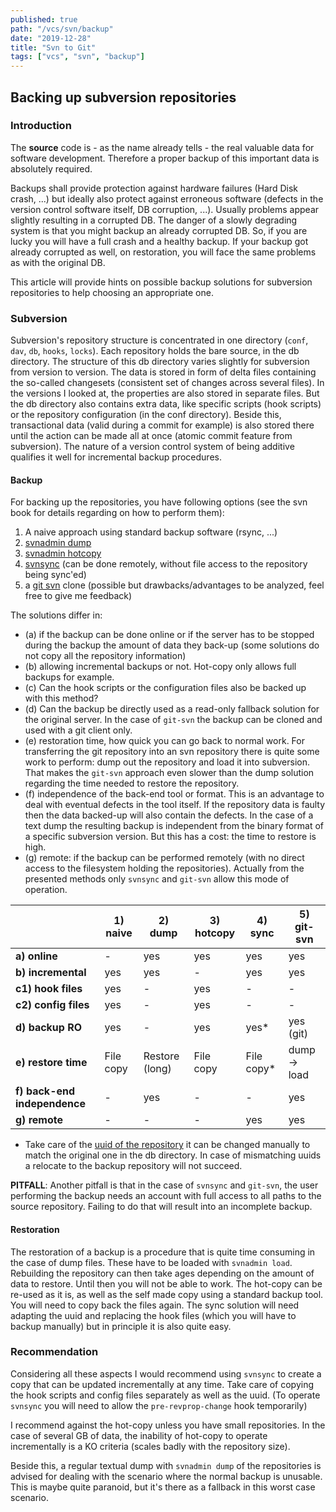 ```yaml
---
published: true
path: "/vcs/svn/backup"
date: "2019-12-28"
title: "Svn to Git"
tags: ["vcs", "svn", "backup"]
---
```


## Backing up subversion repositories

### Introduction

The **source** code is - as the name already tells - the real valuable data for software development. Therefore a proper backup of this important data is absolutely required.

Backups shall provide protection against hardware failures (Hard Disk crash, ...) but ideally also protect against erroneous software (defects in the version control software itself, DB corruption, ...). Usually problems appear slightly resulting in a corrupted DB. The danger of a slowly degrading system is that you might backup an already corrupted DB. So, if you are lucky you will have a full crash and a healthy backup. If your backup got already corrupted as well, on restoration, you will face the same problems as with the original DB.

This article will provide hints on possible backup solutions for subversion repositories to help choosing an appropriate one.

### Subversion

Subversion's repository structure is concentrated in one directory (`conf`, `dav`, `db`, `hooks`, `locks`). Each repository holds the bare source, in the db directory. The structure of this db directory varies slightly for subversion from version to version. The data is stored in form of delta files containing the so-called changesets (consistent set of changes across several files). In the versions I looked at, the properties are also stored in separate files. But the db directory also contains extra data, like specific scripts (hook scripts) or the repository configuration (in the conf directory). Beside this, transactional data (valid during a commit for example) is also stored there until the action can be made all at once (atomic commit feature from subversion). The nature of a version control system of being additive qualifies it well for incremental backup procedures.

#### Backup

For backing up the repositories, you have following options (see the svn book for details regarding on how to perform them):

1. A naive approach using standard backup software (rsync, ...)
2. [svnadmin dump](http://svnbook.red-bean.com/nightly/en/svn.ref.svnadmin.c.dump.html)
3. [svnadmin hotcopy](http://svnbook.red-bean.com/nightly/en/svn.ref.svnadmin.c.hotcopy.html)
4. [svnsync](http://svnbook.red-bean.com/nightly/en/svn.ref.svnsync.html) (can be done remotely, without file access to the repository being sync'ed)
5. a [git svn](http://www.kernel.org/pub/software/scm/git/docs/git-svn.html) clone (possible but drawbacks/advantages to be analyzed, feel free to give me feedback)

The solutions differ in:

* (a) if the backup can be done online or if the server has to be stopped during the backup the amount of data they back-up (some solutions do not copy all the repository information)
* (b) allowing incremental backups or not. Hot-copy only allows full backups for example.
* (c) Can the hook scripts or the configuration files also be backed up with this method?
* (d) Can the backup be directly used as a read-only fallback solution for the original server. In the case of `git-svn` the backup can be cloned and used with a git client only.
* (e) restoration time, how quick you can go back to normal work. For transferring the git repository into an svn repository there is quite some work to perform: dump out the repository and load it into subversion. That makes the `git-svn` approach even slower than the dump solution regarding the time needed to restore the repository.
* (f) independence of the back-end tool or format. This is an advantage to deal with eventual defects in the tool itself. If the repository data is faulty then the data backed-up will also contain the defects. In the case of a text dump the resulting backup is independent from the binary format of a specific subversion version. But this has a cost: the time to restore is high.
* (g) remote: if the backup can be performed remotely (with no direct access to the filesystem holding the repositories). Actually from the presented methods only `svnsync` and `git-svn` allow this mode of operation.

|                             | **1) naive** | **2) dump**    | **3) hotcopy** | **4) sync** | **5) git-svn** |
| --                           | ------------ | -----------    | -------------- | ----------- | -------------- |
| **a) online**                | -            | yes            | yes            | yes         | yes            |
| **b) incremental**           | yes          | yes            | -              | yes         | yes            |
| **c1) hook files**           | yes          | -              | yes            | -           | -              |
| **c2) config files**         | yes          | -              | yes            | -           | -              |
| **d) backup RO**             | yes          | -              | yes            | yes*        | yes (git)      |
| **e) restore time**          | File copy    | Restore (long) | File copy      | File copy*  | dump -> load   |
| **f) back-end independence** | -            | yes            | -              | -           | yes            |
| **g) remote**                | -            | -              | -              | yes         | yes            |

* Take care of the [uuid of the repository](http://svnbook.red-bean.com/nightly/en/svn.reposadmin.maint.html#svn.reposadmin.maint.uuids) it can be changed manually to match the original one in the db directory. In case of mismatching uuids a relocate to the backup repository will not succeed.

**PITFALL**: Another pitfall is that in the case of `svnsync` and `git-svn`, the user performing the backup needs an account with full access to all paths to the source repository. Failing to do that will result into an incomplete backup.

#### Restoration

The restoration of a backup is a procedure that is quite time consuming in the case of dump files. These have to be loaded with `svnadmin load`. Rebuilding the repository can then take ages depending on the amount of data to restore. Until then you will not be able to work. The hot-copy can be re-used as it is, as well as the self made copy using a standard backup tool. You will need to copy back the files again. The sync solution will need adapting the uuid and replacing the hook files (which you will have to backup manually) but in principle it is also quite easy.

### Recommendation

Considering all these aspects I would recommend using `svnsync` to create a copy that can be updated incrementally at any time. Take care of copying the hook scripts and config files separately as well as the uuid. (To operate `svnsync` you will need to allow the `pre-revprop-change` hook temporarily)

I recommend against the hot-copy unless you have small repositories. In the case of several GB of data, the inability of hot-copy to operate incrementally is a KO criteria (scales badly with the repository size).

Beside this, a regular textual dump with `svnadmin dump` of the repositories is advised for dealing with the scenario where the normal backup is unusable. This is maybe quite paranoid, but it's there as a fallback in this worst case scenario.
